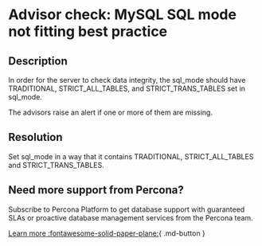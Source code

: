 # Advisor check: MySQL SQL mode not fitting best practice

## Description

In order for the server to check data integrity, the sql_mode should have TRADITIONAL, STRICT_ALL_TABLES, and STRICT_TRANS_TABLES set in sql_mode.

The advisors raise an alert if one or more of them are missing.

## Resolution

Set sql_mode in a way that it contains TRADITIONAL, STRICT_ALL_TABLES and STRICT_TRANS_TABLES.

## Need more support from Percona?

Subscribe to Percona Platform to get database support with guaranteed SLAs or proactive database management services from the Percona team.

[Learn more :fontawesome-solid-paper-plane:](https://per.co.na/subscribe){ .md-button }

